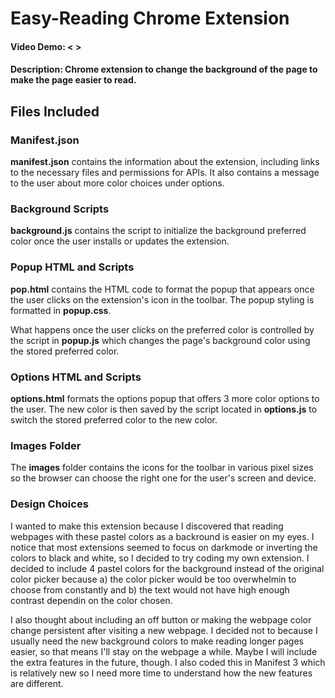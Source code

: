 # **Easy-Reading Chrome Extension**
#### Video Demo: < >
#### Description: Chrome extension to change the background of the page to make the page easier to read.

## Files Included

### Manifest.json
**manifest.json** contains the information about the extension, including links to the necessary files and permissions for APIs. It also contains a message to the user about more color choices under options.

### Background Scripts
**background.js** contains the script to initialize the background preferred color once the user installs or updates the extension.

### Popup HTML and Scripts
**pop.html** contains the HTML code to format the popup that appears once the user clicks on the extension's icon in the toolbar. The popup styling is formatted in **popup.css**.

What happens once the user clicks on the preferred color is controlled by the script in **popup.js** which changes the page's background color using the stored preferred color.

### Options HTML and Scripts
**options.html** formats the options popup that offers 3 more color options to the user. The new color is then saved by the script located in **options.js** to switch the stored preferred color to the new color.

### Images Folder
The **images** folder contains the icons for the toolbar in various pixel sizes so the browser can choose the right one for the user's screen and device.

### Design Choices
I wanted to make this extension because I discovered that reading webpages with these pastel colors as a backround is easier on my eyes. I notice that most extensions seemed to focus on darkmode or inverting the colors to black and white, so I decided to try coding my own extension. I decided to include 4 pastel colors for the background instead of the original color picker because a) the color picker would be too overwhelmin to choose from constantly and b) the text would not have high enough contrast dependin on the color chosen.

I also thought about including an off button or making the webpage color change persistent after visiting a new webpage. I decided not to because I usually need the new background colors to make reading longer pages easier, so that means I'll stay on the webpage a while. Maybe I will include the extra features in the future, though. I also coded this in Manifest 3 which is relatively new so I need more time to understand how the new features are different.



